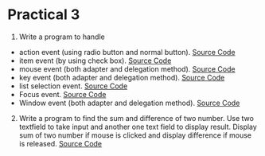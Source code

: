 # Practical 3

1. Write a program to handle

- action event (using radio button and normal button). [Source Code](ActionEventDemo.java)
- item event (by using check box). [Source Code](ItemEventDemo.java)
- mouse event (both adapter and delegation method). [Source Code](MouseEventDemo.java)
- key event (both adapter and delegation method). [Source Code](KeyEventDemo.java)
- list selection event. [Source Code](ListSelectionEventDemo.java)
- Focus event. [Source Code](FocusEventDemo.java)
- Window event (both adapter and delegation method). [Source Code](WindowEventDemo.java)

2. Write a program to find the sum and difference of two number. Use two textfield to take input and another one text
   field to display result. Display sum of two number if mouse is clicked and display difference if mouse is released. [Source Code](SumDifference.java)